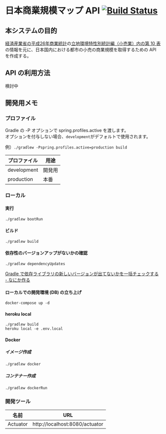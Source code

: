 # 日本商業規模マップ API [![Build Status](https://travis-ci.org/ptiringo/japan-commercial-map-api.svg?branch=master)](https://travis-ci.org/ptiringo/japan-commercial-map-api)

## 本システムの目的

[経済産業省の平成26年商業統計](http://www.meti.go.jp/statistics/tyo/syougyo/result-2.html)の[立地環境特性別統計編（小売業）内の第 10 表](http://www.meti.go.jp/statistics/tyo/syougyo/result-2/h26/index-ricchidata.html)の情報を元に、日本国内における都市の小売の商業規模を取得するための API を作成する。

## API の利用方法

検討中

## 開発用メモ

### プロファイル

Gradle の -P オプションで spring.profiles.active を渡します。  
オプションを付与しない場合、`development`がデフォルトで使用されます。

例）`./gradlew -Pspring.profiles.active=production build`

| プロファイル | 用途   |
| ------------ | ------ |
| development  | 開発用 |
| production   | 本番   |

### ローカル

#### 実行

`./gradlew bootRun`

#### ビルド

`./gradlew build`

#### 依存性のバージョンアップがないかの確認

`./gradlew dependencyUpdates`

[Gradle で依存ライブラリの新しいバージョンが出てないかを一括チェックする - なにか作る](http://create-something.hatenadiary.jp/entry/2017/05/04/112749)

#### ローカルでの開発環境 (DB) の立ち上げ

`docker-compose up -d`

#### heroku local

```
./gradlew build
heroku local -e .env.local
```

#### Docker

##### イメージ作成

`./gradlew docker`

##### コンテナー作成

`./gradlew dockerRun`

### 開発ツール

| 名前                   | URL                            |
| ---------------------- | ------------------------------ |
| Actuator               | http://localhost:8080/actuator |